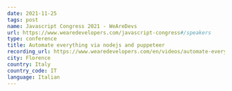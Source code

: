```yaml
---
date: 2021-11-25
tags: post
name: Javascript Congress 2021 - WeAreDevs
url: https://www.wearedevelopers.com/javascript-congress#/speakers
type: conference
title: Automate everything via nodejs and puppeteer
recording_url: https://www.wearedevelopers.com/en/videos/automate-everything-via-nodejs-and-puppeteer
city: Florence
country: Italy
country_code: IT
language: Italian
---
```

